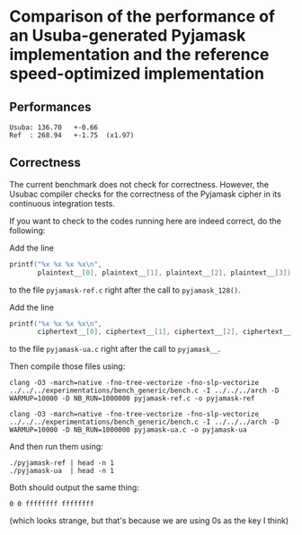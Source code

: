 Comparison of the performance of an Usuba-generated Pyjamask implementation and the reference speed-optimized implementation
===

## Performances

```
Usuba: 136.70   +-0.66
Ref  : 268.94   +-1.75  (x1.97)
```

## Correctness

The current benchmark does not check for correctness. However, the
Usubac compiler checks for the correctness of the Pyjamask cipher in
its continuous integration tests.

If you want to check to the codes running here are indeed correct, do
the following:

Add the line 
  
  ```c
  printf("%x %x %x %x\n", 
         plaintext__[0], plaintext__[1], plaintext__[2], plaintext__[3]);
  ```
  
to the file `pyjamask-ref.c` right after the call to `pyjamask_128()`. 
  
Add the line 

  ```c
  printf("%x %x %x %x\n", 
         ciphertext__[0], ciphertext__[1], ciphertext__[2], ciphertext__[3]);
  ```
  
to the file `pyjamask-ua.c` right after the call to `pyjamask__`.
  
Then compile those files using:

  ```
  clang -O3 -march=native -fno-tree-vectorize -fno-slp-vectorize ../../../experimentations/bench_generic/bench.c -I ../../../arch -D WARMUP=10000 -D NB_RUN=1000000 pyjamask-ref.c -o pyjamask-ref
  
  clang -O3 -march=native -fno-tree-vectorize -fno-slp-vectorize ../../../experimentations/bench_generic/bench.c -I ../../../arch -D WARMUP=10000 -D NB_RUN=1000000 pyjamask-ua.c -o pyjamask-ua
  ```

And then run them using:

  ```
  ./pyjamask-ref | head -n 1
  ./pyjamask-ua  | head -n 1
  ```

Both should output the same thing:

  ```
  0 0 ffffffff ffffffff
  ```

(which looks strange, but that's because we are using 0s as the key I
think)
